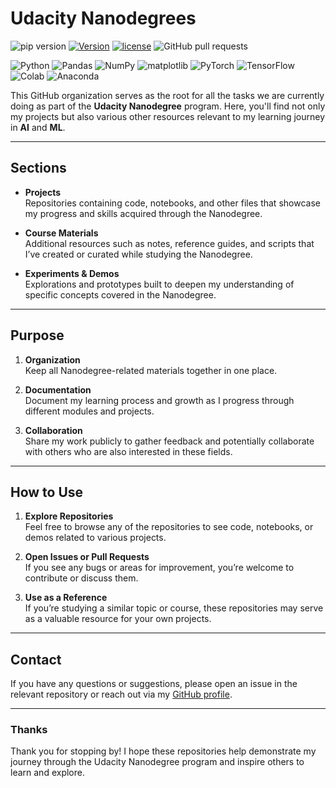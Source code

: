 # Udacity Nanodegrees
  ![pip version](https://img.shields.io/pypi/v/pip)
  [![Version](https://img.shields.io/badge/version-v1.0.0-blue)](https://github.com/yazansedih/udacity-internships/releases/tag/v1.0.0)
  [![license](https://img.shields.io/github/license/udacity-internships/.github)](https://img.shields.io/github/license/udacity-internships/.github)
  ![GitHub pull requests](https://img.shields.io/github/issues-pr-raw/udacity-internships/.github)
  
![Python](https://img.shields.io/badge/Python-3776AB?logo=python&logoColor=white)
![Pandas](https://img.shields.io/badge/Pandas-150458?logo=pandas&logoColor=white)
![NumPy](https://img.shields.io/badge/NumPy-013243?logo=numpy&logoColor=white)
![matplotlib](https://img.shields.io/badge/matplotlib-11557C?logo=plotly&logoColor=white)
![PyTorch](https://img.shields.io/badge/PyTorch-EE4C2C?logo=pytorch&logoColor=white)
![TensorFlow](https://img.shields.io/badge/TensorFlow-FF6F00?logo=tensorflow&logoColor=white)
![Colab](https://img.shields.io/badge/Colab-F9AB00?logo=googlecolab&logoColor=white)
![Anaconda](https://img.shields.io/badge/Anaconda-44A833?logo=anaconda&logoColor=white)

This GitHub organization serves as the root for all the tasks we are currently doing as part of the **Udacity Nanodegree** program. Here, you'll find not only my projects but also various other resources relevant to my learning journey in **AI** and **ML**.

---

## Sections

- **Projects**  
  Repositories containing code, notebooks, and other files that showcase my progress and skills acquired through the Nanodegree.

- **Course Materials**  
  Additional resources such as notes, reference guides, and scripts that I’ve created or curated while studying the Nanodegree.

- **Experiments & Demos**  
  Explorations and prototypes built to deepen my understanding of specific concepts covered in the Nanodegree.

---

## Purpose

1. **Organization**  
   Keep all Nanodegree-related materials together in one place.

2. **Documentation**  
   Document my learning process and growth as I progress through different modules and projects.

3. **Collaboration**  
   Share my work publicly to gather feedback and potentially collaborate with others who are also interested in these fields.

---

## How to Use

1. **Explore Repositories**  
   Feel free to browse any of the repositories to see code, notebooks, or demos related to various projects.

2. **Open Issues or Pull Requests**  
   If you see any bugs or areas for improvement, you’re welcome to contribute or discuss them.

3. **Use as a Reference**  
   If you’re studying a similar topic or course, these repositories may serve as a valuable resource for your own projects.

---

## Contact

If you have any questions or suggestions, please open an issue in the relevant repository or reach out via my [GitHub profile](https://github.com/yazansedih).

---

### Thanks

Thank you for stopping by! I hope these repositories help demonstrate my journey through the Udacity Nanodegree program and inspire others to learn and explore.
